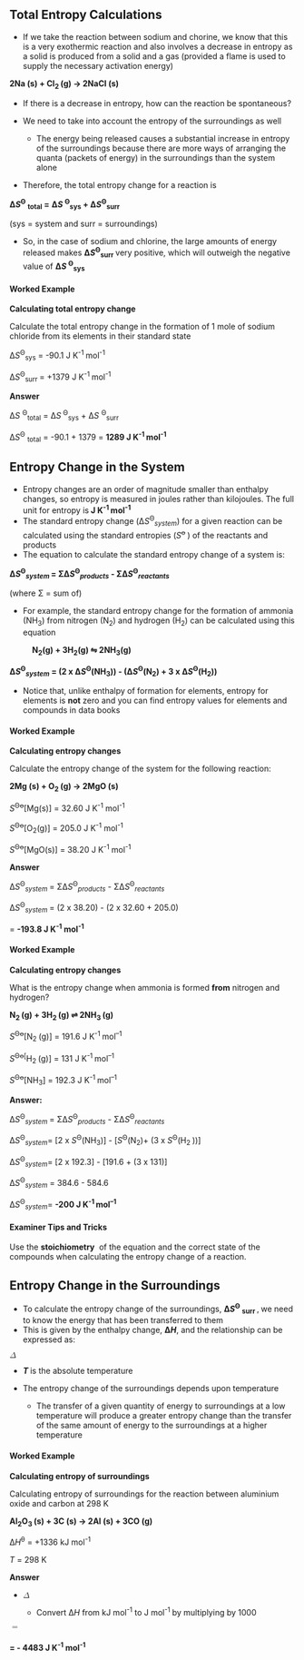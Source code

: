 Total Entropy Calculations
--------------------------

* If we take the reaction between sodium and chorine, we know that this is a very exothermic reaction and also involves a decrease in entropy as a solid is produced from a solid and a gas (provided a flame is used to supply the necessary activation energy)

<b>2Na (s) + Cl</b><sub><b>2 </b></sub><b>(g) → 2NaCl (s) </b>

* If there is a decrease in entropy, how can the reaction be spontaneous?
* We need to take into account the entropy of the surroundings as well

  + The energy being released causes a substantial increase in entropy of the surroundings because there are more ways of arranging the quanta (packets of energy) in the surroundings than the system alone
* Therefore, the total entropy change for a reaction is

<b>Δ</b><i><b>S</b></i><sup><b>Θ</b></sup><b> </b><sub><b>total</b></sub><b> =</b> <b>Δ</b><i><b>S</b></i><b> </b><sup><b>Θ</b></sup><sub><b>sys</b></sub><b> + Δ</b><i><b>S</b></i><sup><b>Θ</b></sup><sub><b>surr</b></sub>

(sys = system and surr = surroundings)

* So, in the case of sodium and chlorine, the large amounts of energy released makes <b>Δ</b><i><b>S</b></i><sup><b>Θ</b></sup><sub><b>surr</b></sub><sub> </sub>very positive, which will outweigh the negative value of <b>Δ</b><i><b>S</b></i><sup> </sup><sup><b>Θ</b></sup><sub><b>sys</b></sub>

#### Worked Example

<b>Calculating total entropy change</b>

Calculate the total entropy change in the formation of 1 mole of sodium chloride from its elements in their standard state

Δ<i>S</i><sup>Θ</sup><sub>sys</sub> = -90.1 J K<sup>-1 </sup>mol<sup>-1</sup>

Δ<i>S</i><sup>Θ</sup><sub>surr </sub>= +1379 J K<sup>-1 </sup>mol<sup>-1</sup>

<b>Answer</b>

Δ<i>S</i> <sup>Θ</sup><sub>total</sub> = Δ<i>S</i><sub> </sub><sup>Θ</sup><sub>sys</sub> + Δ<i>S</i> <sup>Θ</sup><sub>surr</sub>

Δ<i>S</i><sup>Θ</sup> <sub>total</sub> = -90.1 + 1379 = <b>1289 J K</b><sup><b>-1 </b></sup><b>mol</b><sup><b>-1</b></sup>

Entropy Change in the System
----------------------------

* Entropy changes are an order of magnitude smaller than enthalpy changes, so entropy is measured in joules rather than kilojoules. The full unit for entropy is<b> J K</b><sup><b>-1 </b></sup><b>mol</b><sup><b>-1</b></sup>
* The standard entropy change (Δ<i>S</i><sup>Θ</sup><sub><i>system</i></sub>) for a given reaction can be calculated using the standard entropies (<i>S</i><sup>ꝋ </sup>) of the reactants and products
* The equation to calculate the standard entropy change of a system is:

<b>Δ</b><i><b>S</b></i><sup><b>Θ</b></sup><sub><i><b>system</b></i></sub><sup><b> </b></sup><b>= ΣΔ</b><i><b>S</b></i><sup><b>Θ</b></sup><sub><i><b>products</b></i></sub><b> - ΣΔ</b><i><b>S</b></i><sup><b>Θ</b></sup><sub><i><b>reactants</b></i></sub>

(where Σ = sum of)

* For example, the standard entropy change for the formation of ammonia (NH<sub>3</sub>) from nitrogen (N<sub>2</sub>) and hydrogen (H<sub>2</sub>) can be calculated using this equation

<b>            N</b><sub><b>2</b></sub><b>(g) + 3H</b><sub><b>2</b></sub><b>(g) ⇋ 2NH</b><sub><b>3</b></sub><b>(g)</b>

<b>Δ</b><i><b>S</b></i><sup><b>Θ</b></sup><sub><i><b>system</b></i></sub><b> = (2 x Δ</b><i><b>S</b></i><sup><b>Θ</b></sup><b>(NH</b><sub><b>3</b></sub><b>)) - (Δ</b><i><b>S</b></i><sup><b>Θ</b></sup><b>(N</b><sub><b>2</b></sub><b>) + 3 x Δ</b><i><b>S</b></i><sup><b>Θ</b></sup><b>(H</b><sub><b>2</b></sub><b>))</b>

* Notice that, unlike enthalpy of formation for elements, entropy for elements is <b>not</b> zero and you can find entropy values for elements and compounds in data books

#### Worked Example

<b>Calculating entropy changes</b>

Calculate the entropy change of the system for the following reaction:

<b>2Mg (s) + O</b><sub><b>2 </b></sub><b>(g) → 2MgO (s)</b>

<i>S</i><sup>Θꝋ</sup>[Mg(s)] = 32.60 J K<sup>-1</sup> mol<sup>-1</sup>

<i>S</i><sup>Θꝋ</sup>[O<sub>2</sub>(g)] = 205.0 J K<sup>-1</sup> mol<sup>-1</sup>

<i>S</i><sup>Θꝋ</sup>[MgO(s)] = 38.20 J K<sup>-1</sup> mol<sup>-1</sup>

<b>Answer</b>

Δ<i>S</i><sup>Θ</sup><sub><i>system</i></sub><sup> </sup>= ΣΔ<i>S</i><sup>Θ</sup><sub><i>products</i></sub> - ΣΔ<i>S</i><sup>Θ</sup><sub><i>reactants</i></sub>

Δ<i>S</i><sup>Θ</sup><sub><i>system</i></sub><sup> </sup>= (2 x 38.20) - (2 x 32.60 + 205.0)

= <b>-193.8 J K</b><sup><b>-1</b></sup><b> mol</b><sup><b>-1</b></sup>

#### Worked Example

<b>Calculating entropy changes</b>

What is the entropy change when ammonia is formed <b>from</b> nitrogen and hydrogen?

<b>N</b><sub><b>2 </b></sub><b>(g) + 3H</b><sub><b>2 </b></sub><b>(g) ⇌ 2NH</b><sub><b>3 </b></sub><b>(g)</b>

<i>S</i><sup>Θꝋ</sup>[N<sub>2 </sub>(g)] = 191.6 J K<sup>-1 </sup>mol<sup>–1</sup>

<i>S</i><sup>Θꝋ[</sup>H<sub>2 </sub>(g)] = 131 J K<sup>-1 </sup>mol<sup>–1</sup>

<i>S</i><sup>Θꝋ</sup>[NH<sub>3</sub>] = 192.3 J K<sup>-1 </sup>mol<sup>–1</sup>

<b>Answer:</b>

Δ<i>S</i><sup>Θ</sup><sub><i>system</i></sub><sup> </sup>= ΣΔ<i>S</i><sup>Θ</sup><sub><i>products</i></sub> - ΣΔ<i>S</i><sup>Θ</sup><sub><i>reactants</i></sub>

Δ<i>S</i><sup>Θ</sup><sub><i>system</i></sub>= [2 x <i>S</i><sup>Θ</sup>(NH<sub>3</sub>)] - [<i>S</i><sup>Θ</sup>(N<sub>2</sub>)+ (3 x <i>S</i><sup>Θ</sup>(H<sub>2 </sub>))]

Δ<i>S</i><sup>Θ</sup><sub><i>system</i></sub>= [2 x 192.3] - [191.6 + (3 x 131)]

Δ<i>S</i><sup>Θ</sup><sub><i>system</i></sub> = 384.6 - 584.6

Δ<i>S</i><sup>Θ</sup><sub><i>system</i></sub>= <b>-200 J K</b><sup><b>-1 </b></sup><b>mol</b><sup><b>–1</b></sup>

#### Examiner Tips and Tricks

Use the <b>stoichiometry</b>  of the equation and the correct state of the compounds when calculating the entropy change of a reaction.

Entropy Change in the Surroundings
----------------------------------

* To calculate the entropy change of the surroundings, <b>Δ</b><i><b>S</b></i><sup><b>Θ</b></sup><sub> </sub><sub><b>surr </b></sub>,<b> </b>we need to know the energy that has been transferred to them
* This is given by the enthalpy change, <b>Δ</b><i><b>H</b></i>, and the relationship can be expressed as:

<math><semantics><mi>Δ</mi><msubsup><mi>S</mi><mi>sur</mi><mi>θ</mi></msubsup><mo>=</mo><mo>-</mo><mfrac><mrow><mi>Δ</mi><mi>H</mi></mrow><mi>T</mi></mfrac><annotation>{"language":"en","fontFamily":"Times New Roman","fontSize":"18","autoformat":true}</annotation></semantics></math>

* <i><b>T </b></i>is the absolute temperature

* The entropy change of the surroundings depends upon temperature

  + The transfer of a given quantity of energy to surroundings at a low temperature will produce a greater entropy change than the transfer of the same amount of energy to the surroundings at a higher temperature

#### Worked Example

<b>Calculating entropy of surroundings</b>

Calculating entropy of surroundings for the reaction between aluminium oxide and carbon at 298 K

<b>Al</b><sub><b>2</b></sub><b>O</b><sub><b>3 </b></sub><b>(s) + 3C (s) → 2Al (s) + 3CO (g)</b>

Δ<i>H</i><sup>θ</sup> = +1336 kJ mol<sup>-1</sup>

<i>T</i> = 298 K

<b>Answer</b>

* <math><semantics><mi>Δ</mi><msubsup><mi>S</mi><mrow><mi>s</mi><mi>u</mi><mi>r</mi></mrow><mi>θ</mi></msubsup><mo>=</mo><mo>-</mo><mfrac><mrow><mi>Δ</mi><mi>H</mi></mrow><mi>T</mi></mfrac><annotation>{"language":"en","fontFamily":"Times New Roman","fontSize":"18","autoformat":true}</annotation></semantics></math>

  + Convert Δ<i>H</i> from kJ mol<sup>-1</sup> to J mol<sup>-1 </sup>by multiplying by 1000

<math><semantics><mo>=</mo><mo>-</mo><mfrac><mn>1336000</mn><mn>298</mn></mfrac><annotation>{"language":"en","fontFamily":"Times New Roman","fontSize":"18"}</annotation></semantics></math><sub><b> </b></sub>

<b>= - 4483 J K</b><sup><b>-1</b></sup><b> mol</b><sup><b>-1</b></sup>